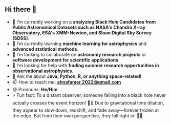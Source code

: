 ## Hi there 👋  

<!--  
**ahnafamer112/ahnafamer112** is a ✨ _special_ ✨ repository because its `README.md` (this file) appears on your GitHub profile.  
-->

- 🔭 I’m currently working on a **analyzing Black Hole Candidates from Public Astronomical Datasets such as NASA's Chandra X-ray Observatory, ESA's XMM-Newton, and Sloan Digital Sky Survey (SDSS)**.  
- 🌱 I’m currently learning **machine learning for astrophysics** and **advanced statistical methods**.  
- 👯 I’m looking to collaborate on **astronomy research projects** or **software development for scientific applications**.  
- 🤔 I’m looking for help with **finding summer research opportunities in observational astrophysics**.  
- 💬 Ask me about **Java, Python, R, or anything space-related!**  
- 📫 How to reach me: **ahnafamer.2022@gmail.com**  
- 😄 Pronouns: **He/Him**  
- ⚡ Fun fact: To a distant observer, someone falling into a black hole never actually crosses the event horizon! 🚀⏳ Due to gravitational time dilation, they appear to slow down, redshift, and fade away—forever frozen at the edge. But from their own perspective, they fall right in! 🤯🌌
